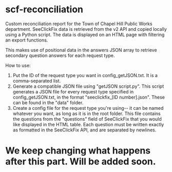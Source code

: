 # scf-reconciliation
Custom reconciliation report for the Town of Chapel Hill Public Works department. SeeClickFix data is retrieved from the v2 API and copied locally using a Python script. The data is displayed on an HTML page with filtering an export functions. 

This makes use of positional data in the answers JSON array to retrieve secondary question answers for each request type.

How to use:

1. Put the ID of the request type you want in config_getJSON.txt. It is a comma-separated list.
2. Generate a compatible JSON file using "getJSON script.py". This script generates a JSON file for every request type specified in config_getJSON.txt, in the format "seeclickfix_[ID number].json". These can be found in the "data" folder.
3. Create a config file for the request type you're using-- it can be named whatever you want, as long as it is in the root folder. This file contains the questions from the "questions" field of SeeClickFix that you would like displayed in the HTML table. Each question must be written exactly as formatted in the SeeClickFix API, and are separated by newlines.

# We keep changing what happens after this part. Will be added soon.
